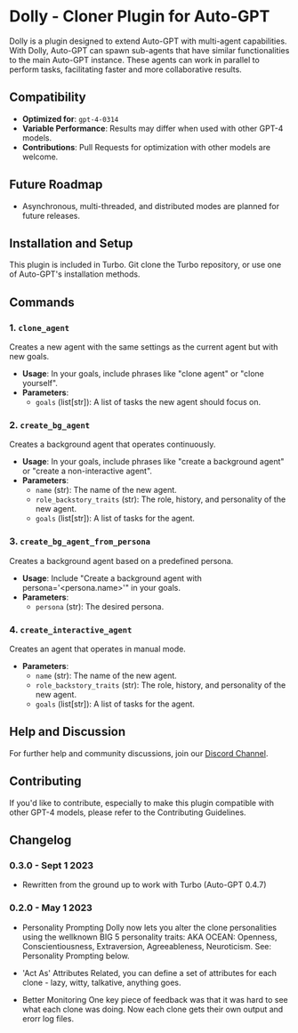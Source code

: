 # Dolly - Cloner Plugin for Auto-GPT

Dolly is a plugin designed to extend Auto-GPT with multi-agent capabilities. With Dolly, Auto-GPT can spawn sub-agents that have similar functionalities to the main Auto-GPT instance. These agents can work in parallel to perform tasks, facilitating faster and more collaborative results.

## Compatibility
- **Optimized for**: `gpt-4-0314`
- **Variable Performance**: Results may differ when used with other GPT-4 models.
- **Contributions**: Pull Requests for optimization with other models are welcome.

## Future Roadmap
- Asynchronous, multi-threaded, and distributed modes are planned for future releases.

## Installation and Setup
This plugin is included in Turbo. Git clone the Turbo repository, or use one of Auto-GPT's installation methods.

## Commands

### 1. `clone_agent`
Creates a new agent with the same settings as the current agent but with new goals.

- **Usage**: In your goals, include phrases like "clone agent" or "clone yourself".
- **Parameters**: 
  - `goals` (list[str]): A list of tasks the new agent should focus on.

### 2. `create_bg_agent`
Creates a background agent that operates continuously.

- **Usage**: In your goals, include phrases like "create a background agent" or "create a non-interactive agent".
- **Parameters**: 
  - `name` (str): The name of the new agent.
  - `role_backstory_traits` (str): The role, history, and personality of the new agent.
  - `goals` (list[str]): A list of tasks for the agent.

### 3. `create_bg_agent_from_persona`
Creates a background agent based on a predefined persona.

- **Usage**: Include "Create a background agent with persona='<persona.name>'" in your goals.
- **Parameters**: 
  - `persona` (str): The desired persona.

### 4. `create_interactive_agent`
Creates an agent that operates in manual mode.

- **Parameters**: 
  - `name` (str): The name of the new agent.
  - `role_backstory_traits` (str): The role, history, and personality of the new agent.
  - `goals` (list[str]): A list of tasks for the agent.

## Help and Discussion
For further help and community discussions, join our [Discord Channel](https://discord.com/channels/1092243196446249134/1099609931562369024).

## Contributing
If you'd like to contribute, especially to make this plugin compatible with other GPT-4 models, please refer to the Contributing Guidelines.

## Changelog

### 0.3.0 - Sept 1 2023
- Rewritten from the ground up to work with Turbo (Auto-GPT 0.4.7)

### 0.2.0 - May 1 2023
- Personality Prompting
Dolly now lets you alter the clone personalities using the wellknown BIG 5 personality traits: AKA OCEAN: Openness, Conscientiousness, Extraversion, Agreeableness, Neuroticism. See: Personality Prompting below.

- 'Act As' Attributes
Related, you can define a set of attributes for each clone - lazy, witty, talkative, anything goes.

- Better Monitoring
One key piece of feedback was that it was hard to see what each clone was doing. Now each clone gets their own output and erorr log files.